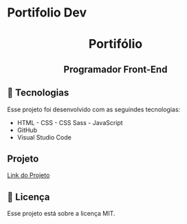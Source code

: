 # Portifolio Dev
 
 <h1 align="center">Portifólio</h1>
 <h2 align="center">Programador Front-End</h2>


 ## 🚀 Tecnologias

 Esse projeto foi desenvolvido com as seguindes tecnologias:

 - HTML - CSS - CSS Sass - JavaScript
 - GitHub
 - Visual Studio Code

 ## Projeto 
 <a href="https://kassio07.github.io/Portifolio-Dev/">Link do Projeto</a>

 ## :memo: Licença 

 Esse projeto está sobre a licença MIT.


